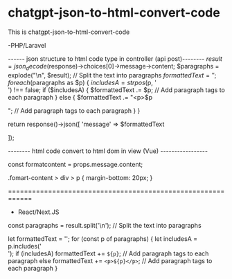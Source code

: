 # chatgpt-json-to-html-convert-code
This is chatgpt-json-to-html-convert-code

-PHP/Laravel

------ json structure to html code type in controller (api post)--------
$result = json_decode($response)->choices[0]->message->content;
        $paragraphs = explode("\n", $result); // Split the text into paragraphs
        $formattedText = '';
        foreach ($paragraphs as $p) {
        $includesA = strpos($p, '<br>') !== false;
        if ($includesA) {
            $formattedText .= $p; // Add paragraph tags to each paragraph
        } else {
            $formattedText .= "<p>$p</p>"; // Add paragraph tags to each paragraph
        }
}

  return response()->json([
      'message' => $formattedText

  ]);

-------- html code convert to html dom in view (Vue) -----------------

  const formatcontent = props.message.content;
  <p class="block text-sm fomart-content" >
     <div v-html= "formatcontent" ></div>
  </p>

.fomart-content > div > p {
  margin-bottom: 20px;
}   

============================================================
- React/Next.JS
  
const paragraphs = result.split('\n'); // Split the text into paragraphs

  let formattedText = '';
  for (const p of paragraphs) {
    let includesA = p.includes('<br>');
    if (includesA)
      formattedText += `${p}`; // Add paragraph tags to each paragraph
    else formattedText += `<p>${p}</p>`; // Add paragraph tags to each paragraph
  }

  
        
